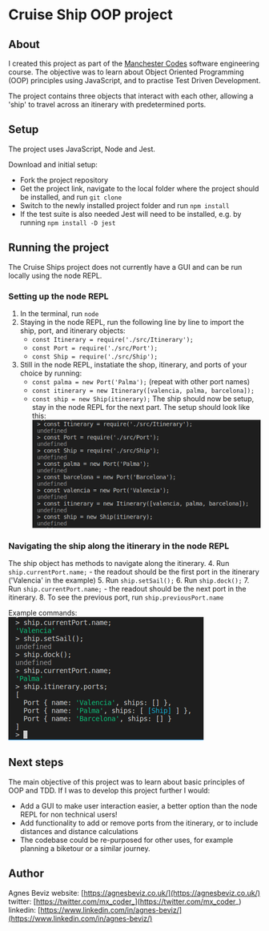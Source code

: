 # Cruise Ship OOP project

## About
I created this project as part of the [Manchester Codes](https://www.manchestercodes.com/) software engineering course. The objective was to learn about Object Oriented Programming (OOP) principles using JavaScript, and to practise Test Driven Development. 

The project contains three objects that interact with each other, allowing a 'ship' to travel across an itinerary with predetermined ports. 

## Setup
The project uses JavaScript, Node and Jest. 

Download and initial setup: 
* Fork the project repository
* Get the project link, navigate to the local folder where the project should be installed, and run ``git clone`` 
* Switch to the newly installed project folder and run ``npm install``
* If the test suite is also needed Jest will need to be installed, e.g. by running ``npm install -D jest``

## Running the project
The Cruise Ships project does not currently have a GUI and can be run locally using the node REPL. 

### Setting up the node REPL
1. In the terminal, run ``node``
2. Staying in the node REPL, run the following line by line to import the ship, port, and itinerary objects:
	*  ``const Itinerary = require('./src/Itinerary');``
	* ``const Port = require('./src/Port');``
	* ``const Ship = require('./src/Ship');``
3. Still in the node REPL, instatiate the shop, itinerary, and ports of your choice by running:
	* ``const palma = new Port('Palma');`` (repeat with other port names)
	* ``const itinerary = new Itinerary([valencia, palma, barcelona]);``
	* ``const ship = new Ship(itinerary);``
The ship should now be setup, stay in the node REPL for the next part. The setup should look like this: 
![node REPL cruise ship setup](/images/node-REPL-cruise-ship-setup.png)


### Navigating the ship along the itinerary in the node REPL
The ship object has methods to navigate along the itinerary. 
4. Run ``ship.currentPort.name;``  - the readout should be the first port in the itinerary ('Valencia' in the example)
5. Run ``ship.setSail();``
6. Run ``ship.dock();``
7. Run ``ship.currentPort.name;`` - the readout should be the next port in the itinerary. 
8. To see the previous port, run ``ship.previousPort.name``

Example commands:
![node REPL cruise ship navigation](/images/node-REPL-cruise-ship-use.png)

## Next steps
The main objective of this project was to learn about basic principles of OOP and TDD. If I was to develop this project further I would:
* Add a GUI to make user interaction easier, a better option than the node REPL for non technical users!
* Add functionality to add or remove ports from the itinerary, or to include distances and distance calculations
* The codebase could be re-purposed for other uses, for example planning a biketour or a similar journey. 


## Author

Agnes Beviz
website: [https://agnesbeviz.co.uk/](https://agnesbeviz.co.uk/)
twitter: [https://twitter.com/mx_coder_](https://twitter.com/mx_coder_)
linkedin: [https://www.linkedin.com/in/agnes-beviz/](https://www.linkedin.com/in/agnes-beviz/)